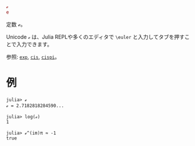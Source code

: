 ```julia
ℯ
e
```

定数 ℯ。

Unicode `ℯ` は、Julia REPLや多くのエディタで `\euler` と入力してタブを押すことで入力できます。

参照: [`exp`](@ref), [`cis`](@ref), [`cispi`](@ref)。

# 例

```jldoctest
julia> ℯ
ℯ = 2.7182818284590...

julia> log(ℯ)
1

julia> ℯ^(im)π ≈ -1
true
```
